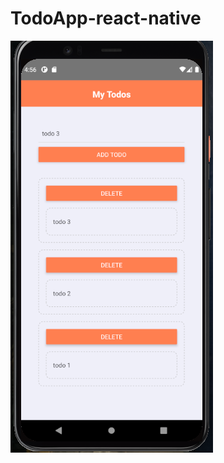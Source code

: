 # TodoApp-react-native

<img src = "https://github.com/enessaid2701/TodoApp-react-native/blob/master/assets/example.png?raw=true"> 
